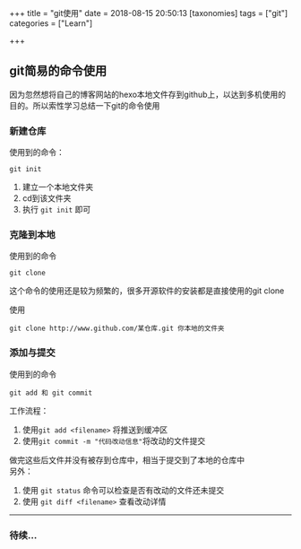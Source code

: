 +++
title = "git使用"
date = 2018-08-15 20:50:13
[taxonomies]
tags = ["git"]
categories = ["Learn"]

+++

## git简易的命令使用

因为忽然想将自己的博客网站的hexo本地文件存到github上，以达到多机使用的目的。所以索性学习总结一下git的命令使用

### 新建仓库
  
  使用到的命令：

    git init

  1. 建立一个本地文件夹
  2. cd到该文件夹
  3. 执行 `git init`  即可

### 克隆到本地

  使用到的命令

    git clone
  这个命令的使用还是较为频繁的，很多开源软件的安装都是直接使用的git clone 

  使用
  
    git clone http://www.github.com/某仓库.git 你本地的文件夹

### 添加与提交
  
  使用到的命令
  
    git add 和 git commit
  工作流程：

  1. 使用`git add <filename>` 将推送到缓冲区
  2. 使用`git commit -m "代码改动信息"`将改动的文件提交

  做完这些后文件并没有被存到仓库中，相当于提交到了本地的仓库中  
  另外：
  
  1. 使用 `git status` 命令可以检查是否有改动的文件还未提交 
  2. 使用 `git diff <filename>` 查看改动详情

***

### 待续...
